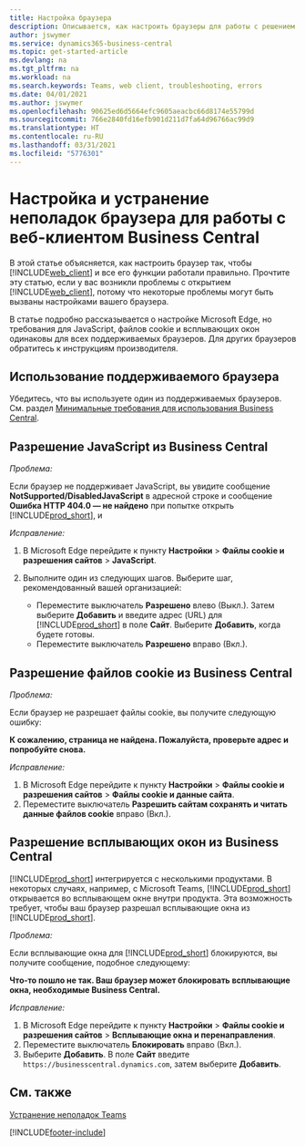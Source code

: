 ```yaml
---
title: Настройка браузера
description: Описывается, как настроить браузеры для работы с решением Business Central и продуктами, которые с ним интегрируются.
author: jswymer
ms.service: dynamics365-business-central
ms.topic: get-started-article
ms.devlang: na
ms.tgt_pltfrm: na
ms.workload: na
ms.search.keywords: Teams, web client, troubleshooting, errors
ms.date: 04/01/2021
ms.author: jswymer
ms.openlocfilehash: 90625ed6d5664efc9605aeacbc66d8174e55799d
ms.sourcegitcommit: 766e2840fd16efb901d211d7fa64d96766ac99d9
ms.translationtype: HT
ms.contentlocale: ru-RU
ms.lasthandoff: 03/31/2021
ms.locfileid: "5776301"
---
```

# <a name="setting-up-and-troubleshooting-your-browser-to-work-with-business-central-web-client"></a>Настройка и устранение неполадок браузера для работы с веб-клиентом Business Central

В этой статье объясняется, как настроить браузер так, чтобы [!INCLUDE[web_client](includes/web_client.md)] и все его функции работали правильно. Прочтите эту статью, если у вас возникли проблемы с открытием [!INCLUDE[web_client](includes/web_client.md)], потому что некоторые проблемы могут быть вызваны настройками вашего браузера.

В статье подробно рассказывается о настройке Microsoft Edge, но требования для JavaScript, файлов cookie и всплывающих окон одинаковы для всех поддерживаемых браузеров. Для других браузеров обратитесь к инструкциям производителя.  

## <a name="use-a-supported-browser"></a>Использование поддерживаемого браузера

Убедитесь, что вы используете один из поддерживаемых браузеров. См. раздел [Минимальные требования для использования Business Central](product-requirements.md#browsers).  

## <a name="allow-javascript-from-business-central"></a>Разрешение JavaScript из Business Central

*Проблема:*

Если браузер не поддерживает JavaScript, вы увидите сообщение **NotSupported/DisabledJavaScript** в адресной строке и сообщение **Ошибка HTTP 404.0 — не найдено** при попытке открыть [!INCLUDE[prod_short](includes/prod_short.md)], и 

<!-- http://localhost:8080/NotSupported/DisabledJavaScript HTTP Error 404.0 - Not Found
The resource you are looking for has been removed, had its name changed, or is temporarily unavailable. -->

*Исправление:*

1. В Microsoft Edge перейдите к пункту **Настройки** > **Файлы cookie и разрешения сайтов** > **JavaScript**.
2. Выполните один из следующих шагов. Выберите шаг, рекомендованный вашей организацией:

    - Переместите выключатель **Разрешено** влево (Выкл.). Затем выберите **Добавить** и введите адрес (URL) для [!INCLUDE[prod_short](includes/prod_short.md)] в поле **Сайт**. Выберите **Добавить**, когда будете готовы.
    - Переместите выключатель **Разрешено** вправо (Вкл.).

## <a name="allow-cookies-from-business-central"></a>Разрешение файлов cookie из Business Central

*Проблема:*

Если браузер не разрешает файлы cookie, вы получите следующую ошибку:

**К сожалению, страница не найдена. Пожалуйста, проверьте адрес и попробуйте снова.** 

*Исправление:*

1. В Microsoft Edge перейдите к пункту **Настройки** > **Файлы cookie и разрешения сайтов** > **Файлы cookie и данные сайта**.
2. Переместите выключатель **Разрешить сайтам сохранять и читать данные файлов cookie** вправо (Вкл.).  

## <a name="allow-pop-ups-from-business-central"></a><a name="popup"></a>Разрешение всплывающих окон из Business Central

[!INCLUDE[prod_short](includes/prod_short.md)] интегрируется с несколькими продуктами. В некоторых случаях, например, с Microsoft Teams, [!INCLUDE[prod_short](includes/prod_short.md)] открывается во всплывающем окне внутри продукта. Эта возможность требует, чтобы ваш браузер разрешал всплывающие окна из [!INCLUDE[prod_short](includes/prod_short.md)].

*Проблема:*

Если всплывающие окна для [!INCLUDE[prod_short](includes/prod_short.md)] блокируются, вы получите сообщение, подобное следующему:

**Что-то пошло не так. Ваш браузер может блокировать всплывающие окна, необходимые Business Central.**

<!--
Something went wrong
Your browser may be blocking pop-ups needed by Business Central.

Change your browser settings to allow pop-ups or allow this for trusted domains, then try again.
If these settings are managed for your organization, you should contact your administrator for assistance.

Try again
-->
*Исправление:*

1. В Microsoft Edge перейдите к пункту **Настройки** > **Файлы cookie и разрешения сайтов** > **Всплывающие окна и перенаправления**.
2. Переместите выключатель **Блокировать** вправо (Вкл.).
3. Выберите **Добавить**. В поле **Сайт** введите `https://businesscentral.dynamics.com`, затем выберите **Добавить**.

## <a name="see-also"></a>См. также

[Устранение неполадок Teams](admin-teams-troubleshooting.md)  

[!INCLUDE[footer-include](includes/footer-banner.md)]